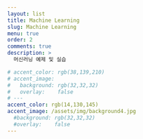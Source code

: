 ```yaml
---
layout: list
title: Machine Learning
slug: Machine Learning
menu: true
order: 2
comments: true
description: >
  머신러닝 예제 및 실습

# accent_color: rgb(38,139,210)
# accent_image:
#   background: rgb(32,32,32)
#   overlay:    false
# ---
accent_color: rgb(14,130,145)
accent_image: /assets/img/background4.jpg
  #background: rgb(32,32,32)
  #overlay:    false
---
```

